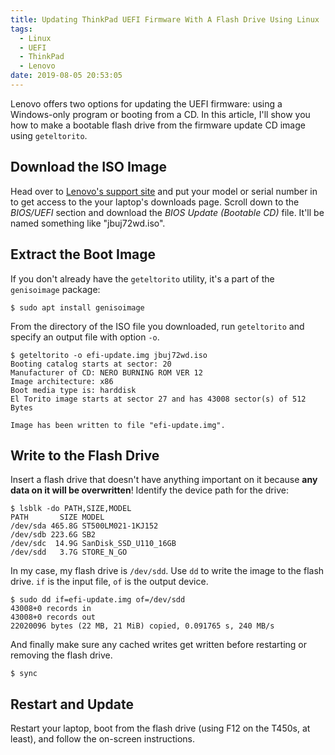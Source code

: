 ```yaml
---
title: Updating ThinkPad UEFI Firmware With A Flash Drive Using Linux
tags:
  - Linux
  - UEFI
  - ThinkPad
  - Lenovo
date: 2019-08-05 20:53:05
---
```



Lenovo offers two options for updating the UEFI firmware: using a Windows-only
program or booting from a CD. In this article, I'll show you how to make a
bootable flash drive from the firmware update CD image using `geteltorito`.

<!-- more -->


## Download the ISO Image

Head over to [Lenovo's support site][support] and put your model or serial
number in to get access to the your laptop's downloads page. Scroll down to
the _BIOS/UEFI_ section and download the _BIOS Update (Bootable CD)_ file.
It'll be named something like "jbuj72wd.iso".


## Extract the Boot Image

If you don't already have the `geteltorito` utility, it's a part of the
`genisoimage` package:

```
$ sudo apt install genisoimage
```

From the directory of the ISO file you downloaded, run `geteltorito` and
specify an output file with option `-o`.

```
$ geteltorito -o efi-update.img jbuj72wd.iso
Booting catalog starts at sector: 20
Manufacturer of CD: NERO BURNING ROM VER 12
Image architecture: x86
Boot media type is: harddisk
El Torito image starts at sector 27 and has 43008 sector(s) of 512 Bytes

Image has been written to file "efi-update.img".
```


## Write to the Flash Drive

Insert a flash drive that doesn't have anything important on it because **any
data on it will be overwritten**! Identify the device path for the drive:

```
$ lsblk -do PATH,SIZE,MODEL
PATH       SIZE MODEL
/dev/sda 465.8G ST500LM021-1KJ152
/dev/sdb 223.6G SB2
/dev/sdc  14.9G SanDisk_SSD_U110_16GB
/dev/sdd   3.7G STORE_N_GO
```

In my case, my flash drive is `/dev/sdd`. Use `dd` to write the image to the
flash drive. `if` is the input file, `of` is the output device.

```
$ sudo dd if=efi-update.img of=/dev/sdd
43008+0 records in
43008+0 records out
22020096 bytes (22 MB, 21 MiB) copied, 0.091765 s, 240 MB/s
```

And finally make sure any cached writes get written before restarting or
removing the flash drive.

```
$ sync
```


## Restart and Update

Restart your laptop, boot from the flash drive (using F12 on the T450s, at
least), and follow the on-screen instructions.


[support]: https://support.lenovo.com/
